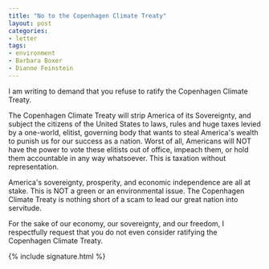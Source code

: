 ```yaml
---
title: "No to the Copenhagen Climate Treaty"
layout: post
categories:
- letter
tags:
- environment
- Barbara Boxer
- Dianne Feinstein
---
```


I am writing to demand that you refuse to ratify the Copenhagen Climate Treaty.

The Copenhagen Climate Treaty will strip America of its Sovereignty, and subject the citizens of the United States to laws, rules and huge taxes levied by a one-world, elitist, governing body that wants to steal America's wealth to punish us for our success as a nation. Worst of all, Americans will NOT have the power to vote these elitists out of office, impeach them, or hold them accountable in any way whatsoever. This is taxation without representation.

America's sovereignty, prosperity, and economic independence are all at stake. This is NOT a green or an environmental issue. The Copenhagen Climate Treaty is nothing short of a scam to lead our great nation into servitude.

For the sake of our economy, our sovereignty, and our freedom, I respectfully request that you do not even consider ratifying the Copenhagen Climate Treaty.

{% include signature.html %}
